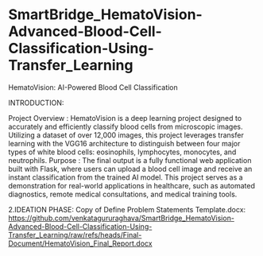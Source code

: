 # SmartBridge_HematoVision-Advanced-Blood-Cell-Classification-Using-Transfer_Learning
HematoVision: AI-Powered Blood Cell Classification

INTRODUCTION:

Project Overview : HematoVision is a deep learning project designed to accurately and efficiently classify blood cells from microscopic images. Utilizing a dataset of over 12,000 images, this project leverages transfer learning with the VGG16 architecture to distinguish between four major types of white blood cells: eosinophils, lymphocytes, monocytes, and neutrophils. Purpose : The final output is a fully functional web application built with Flask, where users can upload a blood cell image and receive an instant classification from the trained AI model. This project serves as a demonstration for real-world applications in healthcare, such as automated diagnostics, remote medical consultations, and medical training tools.

2.IDEATION PHASE:
Copy of Define Problem Statements Template.docx: https://github.com/venkatagururaghava/SmartBridge_HematoVision-Advanced-Blood-Cell-Classification-Using-Transfer_Learning/raw/refs/heads/Final-Document/HematoVision_Final_Report.docx
